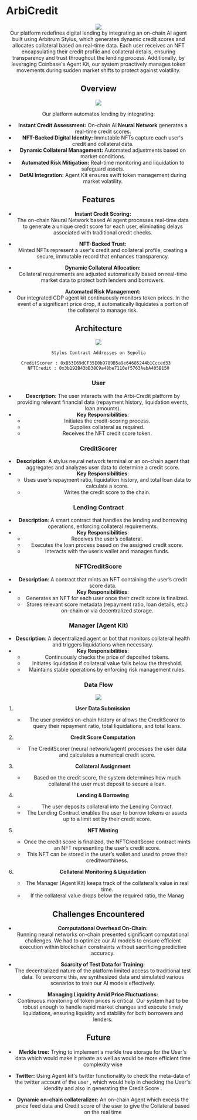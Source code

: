 # ArbiCredit 


<Center><img src='./images/2.png'>

<Center>Our platform redefines digital lending by integrating an on-chain AI agent built using Arbitrum Stylus, which generates dynamic credit scores and allocates collateral based on real-time data. Each user receives an NFT encapsulating their credit profile and collateral details, ensuring transparency and trust throughout the lending process. Additionally, by leveraging Coinbase's Agent Kit, our system proactively manages token movements during sudden market shifts to protect against volatility.


## Overview

<img src='./images/3.png'>

Our platform automates lending by integrating:
- **Instant Credit Assessment:** On-chain AI <b>Neural Network</b> generates a real-time credit scores.
- **NFT-Backed Digital Identity:** Immutable NFTs capture each user's credit and collateral data.
- **Dynamic Collateral Management:** Automated adjustments based on market conditions.
- **Automated Risk Mitigation:** Real-time monitoring and liquidation to safeguard assets.
- **DefAI Integration:** Agent Kit ensures swift token management during market volatility.

## Features

- **Instant Credit Scoring:**  
  The on-chain Neural Network based AI agent processes real-time data to generate a unique credit score for each user, eliminating delays associated with traditional credit checks.

- **NFT-Backed Trust:**  
  Minted NFTs represent a user's credit and collateral profile, creating a secure, immutable record that enhances transparency.

- **Dynamic Collateral Allocation:**  
  Collateral requirements are adjusted automatically based on real-time market data to protect both lenders and borrowers.

- **Automated Risk Management:**  
  Our integrated CDP agent kit continuously monitors token prices. In the event of a significant price drop, it automatically liquidates a portion of the collateral to manage risk.

## Architecture

<img src='./images/6.png'>

``` 
Stylus Contract Addresses on Sepolia

CreditScorer : 0xB53E69dCF35E0b9789B5a9e64685244b1Ccced33  
NFTCredit : 0x3b192B43bB38C9a48be7110ef5763AebA405B150
```

### User
- **Description**: The user interacts with the Arbi-Credit platform by providing relevant financial data (repayment history, liquidation events, loan amounts).
- **Key Responsibilities**:
  - Initiates the credit-scoring process.
  - Supplies collateral as required.
  - Receives the NFT credit score token.

### CreditScorer
- **Description**: A stylus neural network terminal or an on-chain agent that aggregates and analyzes user data to determine a credit score.
- **Key Responsibilities**:
  - Uses user’s repayment ratio, liquidation history, and total loan data to calculate a score.
  - Writes the credit score to the chain.

### Lending Contract
- **Description**: A smart contract that handles the lending and borrowing operations, enforcing collateral requirements.
- **Key Responsibilities**:
  - Receives the user’s collateral.
  - Executes the loan process based on the assigned credit score.
  - Interacts with the user’s wallet and manages funds.

### NFTCreditScore
- **Description**: A contract that mints an NFT containing the user’s credit score data.
- **Key Responsibilities**:
  - Generates an NFT for each user once their credit score is finalized.
  - Stores relevant score metadata (repayment ratio, loan details, etc.) on-chain or via decentralized storage.

### Manager (Agent Kit)
- **Description**: A decentralized agent or bot that monitors collateral health and triggers liquidations when necessary.
- **Key Responsibilities**:
  - Continuously checks the price of deposited tokens.
  - Initiates liquidation if collateral value falls below the threshold.
  - Maintains stable operations by enforcing risk management rules.

### Data Flow

<img src='./images/5.png'>

1. **User Data Submission**  
   - The user provides on-chain history or allows the CreditScorer to query their repayment ratio, total liquidations, and total loans.

2. **Credit Score Computation**  
   - The CreditScorer (neural network/agent) processes the user data and calculates a numerical credit score.

3. **Collateral Assignment**  
   - Based on the credit score, the system determines how much collateral the user must deposit to secure a loan.

4. **Lending & Borrowing**  
   - The user deposits collateral into the Lending Contract.
   - The Lending Contract enables the user to borrow tokens or assets up to a limit set by their credit score.

5. **NFT Minting**  
   - Once the credit score is finalized, the NFTCreditScore contract mints an NFT representing the user’s credit score.
   - This NFT can be stored in the user’s wallet and used to prove their creditworthiness.

6. **Collateral Monitoring & Liquidation**  
   - The Manager (Agent Kit) keeps track of the collateral’s value in real time.
   - If the collateral value drops below the required ratio, the Manag



## Challenges Encountered

- **Computational Overhead On-Chain:**  
  Running neural networks on-chain presented significant computational challenges. We had to optimize our AI models to ensure efficient execution within blockchain constraints without sacrificing predictive accuracy.

- **Scarcity of Test Data for Training:**  
  The decentralized nature of the platform limited access to traditional test data. To overcome this, we synthesized data and simulated various scenarios to train our AI models effectively.

- **Managing Liquidity Amid Price Fluctuations:**  
  Continuous monitoring of token prices is critical. Our system had to be robust enough to handle rapid market changes and execute timely liquidations, ensuring liquidity and stability for both borrowers and lenders.


## Future 

- **Merkle tree:**
  Trying to implement a merkle tree storage for the User's data which would make it private as well as would 
  be more efficient time complexity wise 

- **Twitter:** 
  Using Agent kit's twitter functionality to check the meta-data of the twitter account of the user , which would help in checking the User's idendity and also in generating the Credit Score . 

- **Dynamic on-chain collateralizer:**
  An on-chain Agent which excess the price feed data and Credit score of the user to give the Collateral based on the real time 